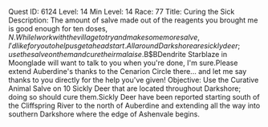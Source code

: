 Quest ID: 6124
Level: 14
Min Level: 14
Race: 77
Title: Curing the Sick
Description: The amount of salve made out of the reagents you brought me is good enough for ten doses, $N.While I work with the village to try and make some more salve, I'd like for you to help us get a head start.All around Darkshore are sickly deer; use the salve on them and cure their malaise.$B$BDendrite Starblaze in Moonglade will want to talk to you when you're done, I'm sure.Please extend Auberdine's thanks to the Cenarion Circle there... and let me say thanks to you directly for the help you've given!
Objective: Use the Curative Animal Salve on 10 Sickly Deer that are located throughout Darkshore; doing so should cure them.Sickly Deer have been reported starting south of the Cliffspring River to the north of Auberdine and extending all the way into southern Darkshore where the edge of Ashenvale begins.

